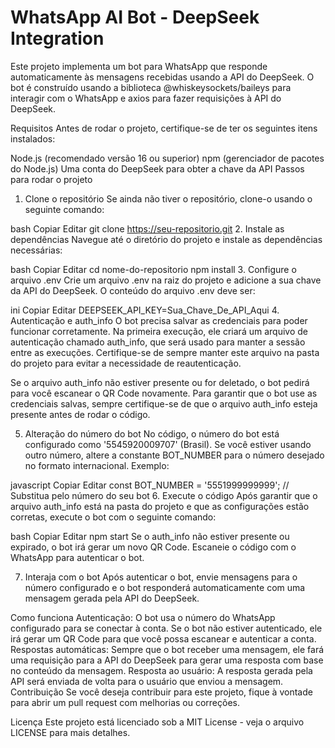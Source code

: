 # WhatsApp AI Bot - DeepSeek Integration
Este projeto implementa um bot para WhatsApp que responde automaticamente às mensagens recebidas usando a API do DeepSeek. O bot é construído usando a biblioteca @whiskeysockets/baileys para interagir com o WhatsApp e axios para fazer requisições à API do DeepSeek.

Requisitos
Antes de rodar o projeto, certifique-se de ter os seguintes itens instalados:

Node.js (recomendado versão 16 ou superior)
npm (gerenciador de pacotes do Node.js)
Uma conta do DeepSeek para obter a chave da API
Passos para rodar o projeto
1. Clone o repositório
Se ainda não tiver o repositório, clone-o usando o seguinte comando:

bash
Copiar
Editar
git clone https://seu-repositorio.git
2. Instale as dependências
Navegue até o diretório do projeto e instale as dependências necessárias:

bash
Copiar
Editar
cd nome-do-repositorio
npm install
3. Configure o arquivo .env
Crie um arquivo .env na raiz do projeto e adicione a sua chave da API do DeepSeek. O conteúdo do arquivo .env deve ser:

ini
Copiar
Editar
DEEPSEEK_API_KEY=Sua_Chave_De_API_Aqui
4. Autenticação e auth_info
O bot precisa salvar as credenciais para poder funcionar corretamente. Na primeira execução, ele criará um arquivo de autenticação chamado auth_info, que será usado para manter a sessão entre as execuções. Certifique-se de sempre manter este arquivo na pasta do projeto para evitar a necessidade de reautenticação.

Se o arquivo auth_info não estiver presente ou for deletado, o bot pedirá para você escanear o QR Code novamente. Para garantir que o bot use as credenciais salvas, sempre certifique-se de que o arquivo auth_info esteja presente antes de rodar o código.

5. Alteração do número do bot
No código, o número do bot está configurado como '5545920009707' (Brasil). Se você estiver usando outro número, altere a constante BOT_NUMBER para o número desejado no formato internacional. Exemplo:

javascript
Copiar
Editar
const BOT_NUMBER = '5551999999999'; // Substitua pelo número do seu bot
6. Execute o código
Após garantir que o arquivo auth_info está na pasta do projeto e que as configurações estão corretas, execute o bot com o seguinte comando:

bash
Copiar
Editar
npm start
Se o auth_info não estiver presente ou expirado, o bot irá gerar um novo QR Code. Escaneie o código com o WhatsApp para autenticar o bot.

7. Interaja com o bot
Após autenticar o bot, envie mensagens para o número configurado e o bot responderá automaticamente com uma mensagem gerada pela API do DeepSeek.

Como funciona
Autenticação: O bot usa o número do WhatsApp configurado para se conectar à conta. Se o bot não estiver autenticado, ele irá gerar um QR Code para que você possa escanear e autenticar a conta.
Respostas automáticas: Sempre que o bot receber uma mensagem, ele fará uma requisição para a API do DeepSeek para gerar uma resposta com base no conteúdo da mensagem.
Resposta ao usuário: A resposta gerada pela API será enviada de volta para o usuário que enviou a mensagem.
Contribuição
Se você deseja contribuir para este projeto, fique à vontade para abrir um pull request com melhorias ou correções.

Licença
Este projeto está licenciado sob a MIT License - veja o arquivo LICENSE para mais detalhes.
